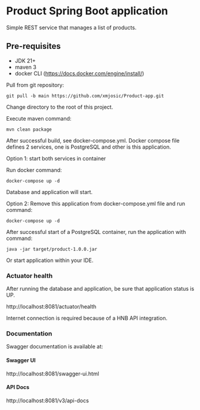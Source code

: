 # Product Spring Boot application

Simple REST service that manages a list of products.

## Pre-requisites
- JDK 21+
- maven 3
- docker CLI (https://docs.docker.com/engine/install/)

Pull from git repository:
```shell
git pull -b main https://github.com/xmjosic/Product-app.git
```

Change directory to the root of this project.

Execute maven command:
```shell
mvn clean package
```

After successful build, see docker-compose.yml.
Docker compose file defines 2 services, one is PostgreSQL and other is this application.

Option 1: start both services in container

Run docker command:
```shell
docker-compose up -d
```

Database and application will start.

Option 2: Remove this application from docker-compose.yml file and run command:
```shell
docker-compose up -d
```
After successful start of a PostgreSQL container, run the application with command: 
```shell
java -jar target/product-1.0.0.jar
```
Or start application within your IDE.

### Actuator health
After running the database and application, be sure that application status is UP.

http://localhost:8081/actuator/health

Internet connection is required because of a HNB API integration.

### Documentation

Swagger documentation is available at:

#### Swagger UI

http://localhost:8081/swagger-ui.html

#### API Docs

http://localhost:8081/v3/api-docs





